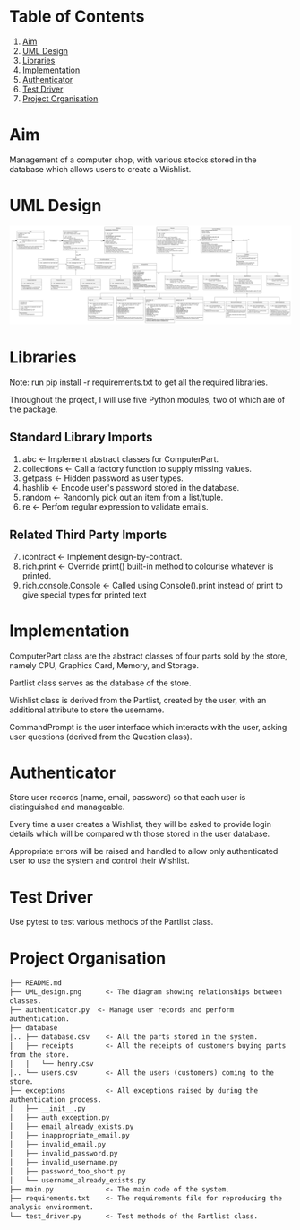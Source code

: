 # Table of Contents

1. [Aim](#aim)
1. [UML Design](#uml-design)
1. [Libraries](#libraries)
1. [Implementation](#implementation)
1. [Authenticator](#authenticator)
1. [Test Driver](#test-driver)
1. [Project Organisation](#project-organisation)

# Aim

Management of a computer shop, with various stocks stored in the database which
allows users to create a Wishlist.

# UML Design

![UML Design](UML_design.png)

# Libraries

Note: run pip install -r requirements.txt to get all the required libraries.

Throughout the project, I will use five Python modules, two of which are of the
package.

## Standard Library Imports

1. abc                     <- Implement abstract classes for ComputerPart.
2. collections             <- Call a factory function to supply missing values.
3. getpass                 <- Hidden password as user types.
4. hashlib                 <- Encode user's password stored in the database.
5. random                  <- Randomly pick out an item from a list/tuple.
6. re                      <- Perfom regular expression to validate emails.

## Related Third Party Imports

7. icontract               <- Implement design-by-contract.
8. rich.print              <- Override print() built-in method to colourise
                              whatever is printed.
9. rich.console.Console    <- Called using Console().print instead of print to
                              give special types for printed text

# Implementation

ComputerPart class are the abstract classes of four parts sold by the store,
namely CPU, Graphics Card, Memory, and Storage.

Partlist class serves as the database of the store.

Wishlist class is derived from the Partlist, created by the user, with an
additional attribute to store the username.

CommandPrompt is the user interface which interacts with the user, asking user
questions (derived from the Question class).

# Authenticator

Store user records (name, email, password) so that each user is distinguished
and manageable.

Every time a user creates a Wishlist, they will be asked to provide login
details which will be compared with those stored in the user database.

Appropriate errors will be raised and handled to allow only authenticated user
to use the system and control their Wishlist.

# Test Driver

Use pytest to test various methods of the Partlist class.

# Project Organisation

    ├── README.md
    ├── UML_design.png      <- The diagram showing relationships between classes.
    ├── authenticator.py  <- Manage user records and perform authentication.
    ├── database
    │.. ├── database.csv    <- All the parts stored in the system.
    │   ├── receipts        <- All the receipts of customers buying parts from the store.
    │   │   └── henry.csv
    │.. └── users.csv       <- All the users (customers) coming to the store.
    ├── exceptions          <- All exceptions raised by during the authentication process.
    │   ├── __init__.py
    │   ├── auth_exception.py
    │   ├── email_already_exists.py
    │   ├── inappropriate_email.py
    │   ├── invalid_email.py
    │   ├── invalid_password.py
    │   ├── invalid_username.py
    │   ├── password_too_short.py
    │   └── username_already_exists.py
    ├── main.py             <- The main code of the system.
    ├── requirements.txt    <- The requirements file for reproducing the analysis environment.
    └── test_driver.py      <- Test methods of the Partlist class.
